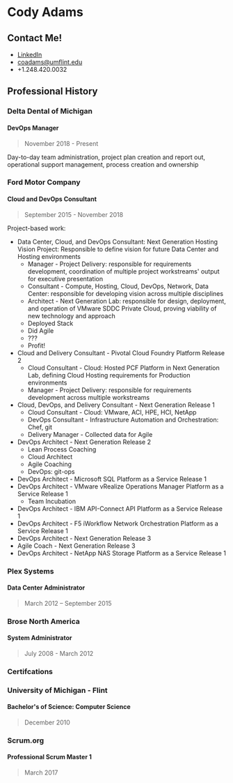 # Cody Adams

## Contact Me!

- [LinkedIn](https://www.linkedin.com/in/cody-adams-659a121a/)
- [coadams@umflint.edu](mailto:coadams@umflint.edu)
- +1.248.420.0032

## Professional History

### Delta Dental of Michigan
#### DevOps Manager
> November 2018 - Present

Day-to-day team administration, project plan creation and report out, operational support management, process creation and ownership

### Ford Motor Company
#### Cloud and DevOps Consultant
> September 2015 - November 2018

Project-based work:

- Data Center, Cloud, and DevOps Consultant: Next Generation Hosting Vision Project: Responsible to define vision for future Data Center and Hosting environments
  - Manager - Project Delivery: responsible for requirements development, coordination of multiple project workstreams' output for executive presentation
  - Consultant - Compute, Hosting, Cloud, DevOps, Network, Data Center: responsible for developing vision across multiple disciplines
  - Architect - Next Generation Lab: responsible for design, deployment, and operation of VMware SDDC Private Cloud, proving viability of new technology and approach
   - Deployed Stack
   - Did Agile
   - ???
   - Profit!
- Cloud and Delivery Consultant - Pivotal Cloud Foundry Platform Release 2
  - Cloud Consultant - Cloud: Hosted PCF Platform in Next Generation Lab, defining Cloud Hosting requirements for Production environments
  - Manager - Project Delivery: responsible for requirements development across multiple workstreams
 - Cloud, DevOps, and Delivery Consultant - Next Generation Release 1
   - Cloud Consultant - Cloud: VMware, ACI, HPE, HCI, NetApp
   - DevOps Consultant - Infrastructure Automation and Orchestration: Chef, git
   - Delivery Manager - Collected data for Agile
 - DevOps Architect - Next Generation Release 2
   - Lean Process Coaching
   - Cloud Architect
   - Agile Coaching
   - DevOps: git-ops
- DevOps Architect - Microsoft SQL Platform as a Service Release 1
- DevOps Architect - VMware vRealize Operations Manager Platform as a Service Release 1
  - Team Incubation
- DevOps Architect - IBM API-Connect API Platform as a Service Release 1
- DevOps Architect - F5 iWorkflow Network Orchestration Platform as a Service Release 1
- DevOps Architect - Next Generation Release 3
- Agile Coach - Next Generation Release 3
- DevOps Architect - NetApp NAS Storage Platform as a Service Release 1

### Plex Systems
#### Data Center Administrator
> March 2012 – September 2015

### Brose North America
#### System Administrator
> July 2008 - March 2012

### Certifcations

### University of Michigan - Flint
#### Bachelor's of Science: Computer Science
> December 2010

### Scrum.org
#### Professional Scrum Master 1
> March 2017
